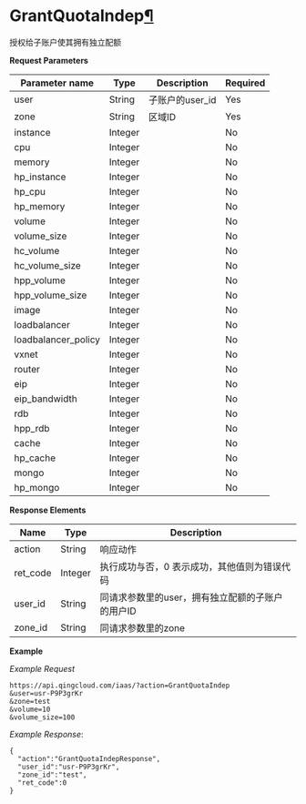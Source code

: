 ---
---

# GrantQuotaIndep[¶](#grantquotaindep "永久链接至标题")

授权给子账户使其拥有独立配额

**Request Parameters**

| Parameter name | Type | Description | Required |
| --- | --- | --- | --- |
| user | String | 子账户的user_id | Yes |
| zone | String | 区域ID | Yes |
| instance | Integer |   | No |
| cpu | Integer |   | No |
| memory | Integer |   | No |
| hp_instance | Integer |   | No |
| hp_cpu | Integer |   | No |
| hp_memory | Integer |   | No |
| volume | Integer |   | No |
| volume_size | Integer |   | No |
| hc_volume | Integer |   | No |
| hc_volume_size | Integer |   | No |
| hpp_volume | Integer |   | No |
| hpp_volume_size | Integer |   | No |
| image | Integer |   | No |
| loadbalancer | Integer |   | No |
| loadbalancer_policy | Integer |   | No |
| vxnet | Integer |   | No |
| router | Integer |   | No |
| eip | Integer |   | No |
| eip_bandwidth | Integer |   | No |
| rdb | Integer |   | No |
| hpp_rdb | Integer |   | No |
| cache | Integer |   | No |
| hp_cache | Integer |   | No |
| mongo | Integer |   | No |
| hp_mongo | Integer |   | No |

**Response Elements**

| Name | Type | Description |
| --- | --- | --- |
| action | String | 响应动作 |
| ret_code | Integer | 执行成功与否，0 表示成功，其他值则为错误代码 |
| user_id | String | 同请求参数里的user，拥有独立配额的子账户的用户ID |
| zone_id | String | 同请求参数里的zone |

**Example**

_Example Request_

```
https://api.qingcloud.com/iaas/?action=GrantQuotaIndep
&user=usr-P9P3grKr
&zone=test
&volume=10
&volume_size=100
```

_Example Response_:

```
{
  "action":"GrantQuotaIndepResponse",
  "user_id":"usr-P9P3grKr",
  "zone_id":"test",
  "ret_code":0
}
```
